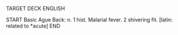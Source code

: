 TARGET DECK
ENGLISH

START
Basic
Ague
Back: n. 1 hist. Malarial fever. 2 shivering fit. [latin: related to *acute]
END
